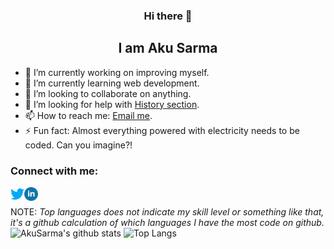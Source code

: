 <div align="center">
  <h3>Hi there 👋</h3>
    <h2>I am Aku Sarma</h2>
</div>

- 🔭 I’m currently working on improving myself.
- 🌱 I’m currently learning web development.
- 👯 I’m looking to collaborate on anything.
- 🤔 I’m looking for help with [History section](https://github.com/AkuSarma/Calculator "AkuSarma/Calculator").
- 📫 How to reach me: <a href="mailto:akusarma17022gmail.com">Email me</a>.<br>
- ⚡ Fun fact: Almost everything powered with electricity needs to be coded. Can you imagine?!

### Connect with me:

[<img align="left" alt="Twitter" width="22px" src="images/twitter.png" />][twitter]
[<img align="left" alt="LinkedIn" width="22px" src="images/linkedin.png" />][linkedin]

[twitter]: https://twitter.com/AkuSarma
[linkedin]: https://www.linkedin.com/in/akusarma
<br/>

NOTE: *Top languages does not indicate my skill level or something like that, it's a github calculation of which languages I have the most code on github.*
<br>
![AkuSarma's github stats](https://github-readme-stats.vercel.app/api?username=AkuSarma&show_icons=true&count_private=true&theme=radical)
![Top Langs](https://github-readme-stats.vercel.app/api/top-langs/?username=AkuSarma&theme=radical)
